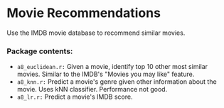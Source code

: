 # Movie Recommendations
Use the IMDB movie database to recommend similar movies.

### Package contents:

- `a8_euclidean.r:` Given a movie, identify top 10 other most similar movies. Similar to the IMDB's "Movies you may like" feature. 
- `a8_knn.r:` Predict a movie's genre given other information about the movie. Uses kNN classifier. Performance not good.
- `a8_lr.r:` Predict a movie's IMDB score. 
